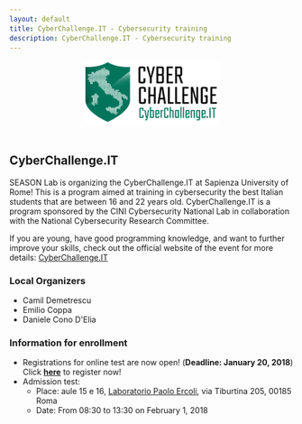 ```yaml
---
layout: default
title: CyberChallenge.IT - Cybersecurity training
description: CyberChallenge.IT - Cybersecurity training
---
```


<div style="text-align: center;"><img src="assets/img/cyberchallengeit.png" alt="Drawing" style="width: 240px;" alt="CyberChallenge.IT"/></div><br/>

## CyberChallenge.IT

SEASON Lab is organizing the CyberChallenge.IT at Sapienza University of Rome! This is a program aimed at training in cybersecurity the best Italian students that are between 16 and 22 years old. CyberChallenge.IT is a program sponsored by the CINI Cybersecurity National Lab in collaboration with the National Cybersecurity Research Committee. 

If you are young, have good programming knowledge, and want to further improve your skills, check out the official website of the event for more details: [CyberChallenge.IT](https://cyberchallenge.it/)

### Local Organizers

 * Camil Demetrescu
 * Emilio Coppa
 * Daniele Cono D'Elia

### Information for enrollment

* Registrations for online test are now open! (**Deadline: January 20, 2018**) <br/>
Click **[here](https://cyberchallenge.it/register)** to register now!
* Admission test:
	* Place: aule 15 e 16, [Laboratorio Paolo Ercoli](http://tiburlab.dis.uniroma1.it), via Tiburtina 205, 00185 Roma
	* Date: From 08:30 to 13:30 on February 1, 2018